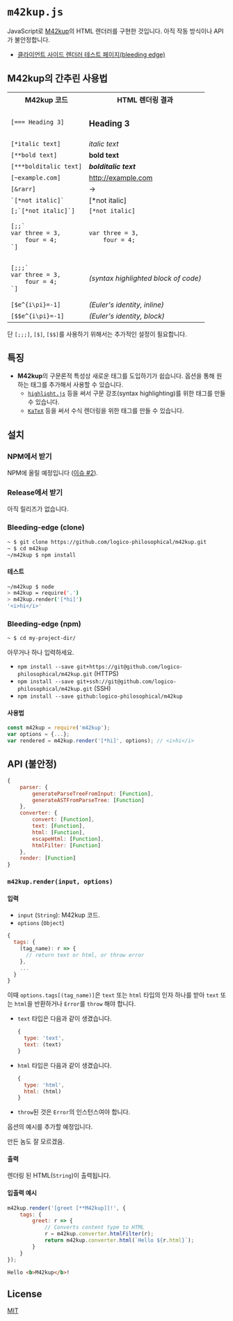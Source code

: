 # `m42kup.js`

JavaScript로 [M42kup](https://github.com/logico-philosophical/m42kup/wiki)의 HTML 렌더러를 구현한 것입니다. 아직 작동 방식이나 API가 불안정합니다.

* [클라이언트 사이드 렌더러 테스트 페이지(bleeding edge)](https://logico-philosophical.github.io/m42kup/tests/client.html)

## M42kup의 간추린 사용법

<table>
  <tr><th>M42kup 코드</th><th>HTML 렌더링 결과</th></tr>
  <tr><td><code>[=== Heading 3]</code></td><td><h3>Heading 3</h3></td></tr>
  <tr><td><code>[*italic text]</code></td><td><i>italic text</i></td></tr>
  <tr><td><code>[**bold text]</code></td><td><b>bold text</b></td></tr>
  <tr><td><code>[***bolditalic text]</code></td><td><i><b>bolditalic text</b></i></td></tr>
  <tr><td><code>[~example.com]</code></td><td><a href="http://example.com">http://example.com</a></td></tr>
  <tr><td><code>[&rarr]</code></td><td>&rarr;</td></tr>
  <tr><td><code>`[*not italic]`</code></td><td>[*not italic]</td></tr>
  <tr><td><code>[;`[*not italic]`]</code></td><td><code>[*not italic]</code></td></tr>
  <tr><td><pre><code>[;;`
var three = 3,
    four = 4;
`]</code></pre></td><td><pre><code>var three = 3,
    four = 4;</code></pre></td></tr>
  <tr><td><pre><code>[;;;`
var three = 3,
    four = 4;
`]</code></pre></td><td><i>(syntax highlighted block of code)</i></td></tr>
  <tr><td><code>[$e^{i\pi}=-1]</code></td><td><i>(Euler's identity, inline)</i></td></tr>
  <tr><td><code>[$$e^{i\pi}=-1]</code></td><td><i>(Euler's identity, block)</i></td></tr>
</table>

단 `[;;;]`, `[$]`, `[$$]`를 사용하기 위해서는 추가적인 설정이 필요합니다.

## 특징

* **M42kup**의 구문론적 특성상 새로운 태그를 도입하기가 쉽습니다. 옵션을 통해 원하는 태그를 추가해서 사용할 수 있습니다.
  * [`highlight.js`](https://github.com/highlightjs/highlight.js) 등을 써서 구문 강조(syntax highlighting)를 위한 태그를 만들 수 있습니다.
  * [`KaTeX`](https://github.com/KaTeX/KaTeX) 등을 써서 수식 렌더링을 위한 태그를 만들 수 있습니다.

## 설치

### NPM에서 받기

NPM에 올릴 예정입니다 ([이슈 #2](https://github.com/logico-philosophical/m42kup/issues/2)).

### Release에서 받기

아직 릴리즈가 없습니다.

### Bleeding-edge (clone)

```bash
~ $ git clone https://github.com/logico-philosophical/m42kup.git
~ $ cd m42kup
~/m42kup $ npm install
```

#### 테스트
```bash
~/m42kup $ node
> m42kup = require('.')
> m42kup.render('[*hi]')
'<i>hi</i>'
```

### Bleeding-edge (npm)

```bash
~ $ cd my-project-dir/
```

아무거나 하나 입력하세요.

* `npm install --save git+https://git@github.com/logico-philosophical/m42kup.git` (HTTPS)
* `npm install --save git+ssh://git@github.com/logico-philosophical/m42kup.git` (SSH)
* `npm install --save github:logico-philosophical/m42kup`

#### 사용법
```js
const m42kup = require('m42kup');
var options = {...};
var rendered = m42kup.render('[*hi]', options); // <i>hi</i>
```

## API (불안정)

```js
{
    parser: {
        generateParseTreeFromInput: [Function],
        generateASTFromParseTree: [Function]
    },
    converter: {
        convert: [Function],
        text: [Function],
        html: [Function],
        escapeHtml: [Function],
        htmlFilter: [Function]
    },
    render: [Function]
}
```

### `m42kup.render(input, options)`

#### 입력
* `input` (`String`): M42kup 코드.
* `options` (`Object`)
```js
{
  tags: {
    (tag_name): r => {
      // return text or html, or throw error
    },
    ...
  }
}
```

이때 `options.tags[(tag_name)]`은 `text` 또는 `html` 타입의 인자 하나를 받아 `text` 또는 `html`을 반환하거나 `Error`를 `throw` 해야 합니다.

* `text` 타입은 다음과 같이 생겼습니다.
  ```js
  {
    type: 'text',
    text: (text)
  }
  ```
* `html` 타입은 다음과 같이 생겼습니다.
  ```js
  {
    type: 'html',
    html: (html)
  }
  ```
* `throw`된 것은 `Error`의 인스턴스여야 합니다.

옵션의 예시를 추가할 예정입니다.

만든 놈도 잘 모르겠음.

#### 출력
렌더링 된 HTML(`String`)이 출력됩니다.

#### 입출력 예시
```js
m42kup.render('[greet [**M42kup]]!', {
    tags: {
        greet: r => {
            // Converts content type to HTML
            r = m42kup.converter.htmlFilter(r);
            return m42kup.converter.html(`Hello ${r.html}`);
        }
    }
});
```

```html
Hello <b>M42kup</b>!
```

## License
[MIT](LICENSE)
